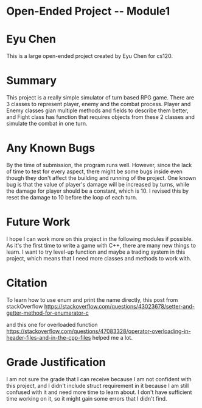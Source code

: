 # Open-Ended Project -- Module1
# Eyu Chen
This is a large open-ended project created by Eyu Chen for cs120. 

# Summary
This project is a really simple simulator of turn based RPG game. There are 3 classes to represent player, enemy and the combat process.
Player and Enemy classes gian multiple methods and fields to describe them better, and Fight class has function that requires objects from these 2 classes and simulate the combat in one turn.

# Any Known Bugs
By the time of submission, the program runs well. However, since the lack of time to test for every aspect, there might be some bugs inside even though they don't affect the building and running of the project. 
One known bug is that the value of player's damage will be increased by turns, while the damage for player should be a constant, which is 10.
I revised this by reset the damage to 10 before the loop of each turn. 

# Future Work
I hope I can work more on this project in the following modules if possible. As it's the first time to write a game with C++, there are many new things to learn. 
I want to try level-up function and maybe a trading system in this project, which means that I need more classes and methods to work with.

# Citation
To learn how to use enum and print the name directly, this post from stackOverflow https://stackoverflow.com/questions/43023678/setter-and-getter-method-for-enumerator-c

and this one for overloaded function https://stackoverflow.com/questions/47083328/operator-overloading-in-header-files-and-in-the-cpp-files helped me a lot. 

# Grade Justification
I am not sure the grade that I can receive because I am not confident with this project, and I didn't include struct requirement in it because I am still confused with it and need more time to learn about.
I don't have sufficient time working on it, so it might gain some errors that I didn't find. 